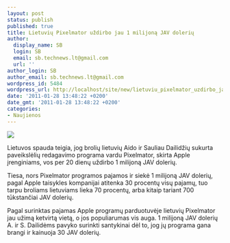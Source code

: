 ```yaml
---
layout: post
status: publish
published: true
title: Lietuvių Pixelmator uždirbo jau 1 milijoną JAV dolerių
author:
  display_name: SB
  login: SB
  email: sb.technews.lt@gmail.com
  url: ''
author_login: SB
author_email: sb.technews.lt@gmail.com
wordpress_id: 5484
wordpress_url: http://localhost/site/new/lietuviu_pixelmator_uzdirbo_jau_1_milijona_jav_doleriu/
date: '2011-01-28 13:48:22 +0200'
date_gmt: '2011-01-28 13:48:22 +0200'
categories:
- Naujienos
---
```

<div class="imgright"><img src="http://technews.lt/upload/Pixelmator_logo_250.jpg"  /></div>
<p>Lietuvos spauda teigia, jog brolių lietuvių Aido ir Sauliau Dailidžių sukurta paveikslėlių redagavimo programa vardu Pixelmator, skirta Apple įrenginiams, vos per 20 dienų uždirbo 1 milijoną JAV dolerių.</p>
<p>Tiesa, nors Pixelmator programos pajamos ir siekė 1 milijoną JAV dolerių, pagal Apple taisykles kompanijai atitenka 30 procentų visų pajamų, tuo tarpu broliams lietuviams lieka 70 procentų, arba kitaip tariant 700 tūkstančiai JAV dolerių.</p>
<p>Pagal surinktas pajamas Apple programų parduotuvėje lietuvių Pixelmator jau užimą ketvirtą vietą, o jos populiarumas vis auga. 1 milijoną JAV dolerių A. ir S. Dailidėms pavyko surinkti santykinai dėl to, jog jų programa gana brangi ir kainuoja 30 JAV dolerių.<br /></p>
